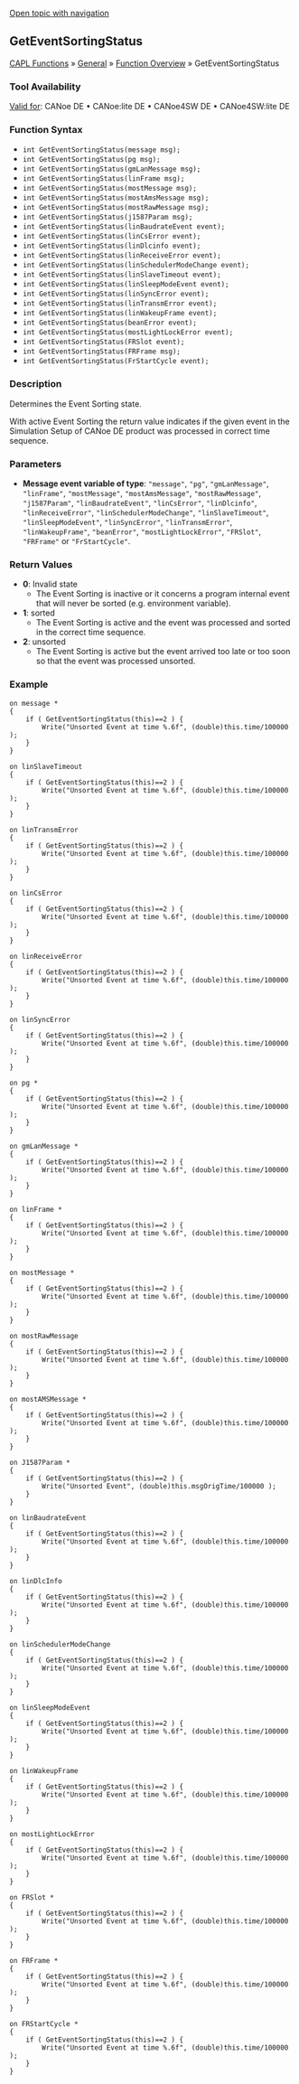[Open topic with navigation](../../../../../CANoeDEFamily.htm#Topics/CAPLFunctions/Other/Functions/CAPLfunctionGetEventSortingStatus.md)

## GetEventSortingStatus

[CAPL Functions](../../CAPLfunctions.md) » [General](../CAPLGeneralStartPage.md) » [Function Overview](../CAPLfunctionsGeneralOverview.md) » GetEventSortingStatus

### Tool Availability

[Valid for](../../../Shared/FeatureAvailability.md): CANoe DE • CANoe:lite DE • CANoe4SW DE • CANoe4SW:lite DE

### Function Syntax

- `int GetEventSortingStatus(message msg);`
- `int GetEventSortingStatus(pg msg);`
- `int GetEventSortingStatus(gmLanMessage msg);`
- `int GetEventSortingStatus(linFrame msg);`
- `int GetEventSortingStatus(mostMessage msg);`
- `int GetEventSortingStatus(mostAmsMessage msg);`
- `int GetEventSortingStatus(mostRawMessage msg);`
- `int GetEventSortingStatus(j1587Param msg);`
- `int GetEventSortingStatus(linBaudrateEvent event);`
- `int GetEventSortingStatus(linCsError event);`
- `int GetEventSortingStatus(linDlcinfo event);`
- `int GetEventSortingStatus(linReceiveError event);`
- `int GetEventSortingStatus(linSchedulerModeChange event);`
- `int GetEventSortingStatus(linSlaveTimeout event);`
- `int GetEventSortingStatus(linSleepModeEvent event);`
- `int GetEventSortingStatus(linSyncError event);`
- `int GetEventSortingStatus(linTransmError event);`
- `int GetEventSortingStatus(linWakeupFrame event);`
- `int GetEventSortingStatus(beanError event);`
- `int GetEventSortingStatus(mostLightLockError event);`
- `int GetEventSortingStatus(FRSlot event);`
- `int GetEventSortingStatus(FRFrame msg);`
- `int GetEventSortingStatus(FrStartCycle event);`

### Description

Determines the Event Sorting state.

With active Event Sorting the return value indicates if the given event in the Simulation Setup of CANoe DE product was processed in correct time sequence.

### Parameters

- **Message event variable of type**: `"message"`, `"pg"`, `"gmLanMessage"`, `"linFrame"`, `"mostMessage"`, `"mostAmsMessage"`, `"mostRawMessage"`, `"j1587Param"`, `"linBaudrateEvent"`, `"linCsError"`, `"linDlcinfo"`, `"linReceiveError"`, `"linSchedulerModeChange"`, `"linSlaveTimeout"`, `"linSleepModeEvent"`, `"linSyncError"`, `"linTransmError"`, `"linWakeupFrame"`, `"beanError"`, `"mostLightLockError"`, `"FRSlot"`, `"FRFrame"` or `"FrStartCycle"`.

### Return Values

- **0**: Invalid state
  - The Event Sorting is inactive or it concerns a program internal event that will never be sorted (e.g. environment variable).
- **1**: sorted
  - The Event Sorting is active and the event was processed and sorted in the correct time sequence.
- **2**: unsorted
  - The Event Sorting is active but the event arrived too late or too soon so that the event was processed unsorted.

### Example

```plaintext
on message *
{
    if ( GetEventSortingStatus(this)==2 ) {
        Write("Unsorted Event at time %.6f", (double)this.time/100000 );
    }
}

on linSlaveTimeout
{
    if ( GetEventSortingStatus(this)==2 ) {
        Write("Unsorted Event at time %.6f", (double)this.time/100000 );
    }
}

on linTransmError
{
    if ( GetEventSortingStatus(this)==2 ) {
        Write("Unsorted Event at time %.6f", (double)this.time/100000 );
    }
}

on linCsError
{
    if ( GetEventSortingStatus(this)==2 ) {
        Write("Unsorted Event at time %.6f", (double)this.time/100000 );
    }
}

on linReceiveError
{
    if ( GetEventSortingStatus(this)==2 ) {
        Write("Unsorted Event at time %.6f", (double)this.time/100000 );
    }
}

on linSyncError
{
    if ( GetEventSortingStatus(this)==2 ) {
        Write("Unsorted Event at time %.6f", (double)this.time/100000 );
    }
}

on pg *
{
    if ( GetEventSortingStatus(this)==2 ) {
        Write("Unsorted Event at time %.6f", (double)this.time/100000 );
    }
}

on gmLanMessage *
{
    if ( GetEventSortingStatus(this)==2 ) {
        Write("Unsorted Event at time %.6f", (double)this.time/100000 );
    }
}

on linFrame *
{
    if ( GetEventSortingStatus(this)==2 ) {
        Write("Unsorted Event at time %.6f", (double)this.time/100000 );
    }
}

on mostMessage *
{
    if ( GetEventSortingStatus(this)==2 ) {
        Write("Unsorted Event at time %.6f", (double)this.time/100000 );
    }
}

on mostRawMessage
{
    if ( GetEventSortingStatus(this)==2 ) {
        Write("Unsorted Event at time %.6f", (double)this.time/100000 );
    }
}

on mostAMSMessage *
{
    if ( GetEventSortingStatus(this)==2 ) {
        Write("Unsorted Event at time %.6f", (double)this.time/100000 );
    }
}

on J1587Param *
{
    if ( GetEventSortingStatus(this)==2 ) {
        Write("Unsorted Event", (double)this.msgOrigTime/100000 );
    }
}

on linBaudrateEvent
{
    if ( GetEventSortingStatus(this)==2 ) {
        Write("Unsorted Event at time %.6f", (double)this.time/100000 );
    }
}

on linDlcInfo
{
    if ( GetEventSortingStatus(this)==2 ) {
        Write("Unsorted Event at time %.6f", (double)this.time/100000 );
    }
}

on linSchedulerModeChange
{
    if ( GetEventSortingStatus(this)==2 ) {
        Write("Unsorted Event at time %.6f", (double)this.time/100000 );
    }
}

on linSleepModeEvent
{
    if ( GetEventSortingStatus(this)==2 ) {
        Write("Unsorted Event at time %.6f", (double)this.time/100000 );
    }
}

on linWakeupFrame
{
    if ( GetEventSortingStatus(this)==2 ) {
        Write("Unsorted Event at time %.6f", (double)this.time/100000 );
    }
}

on mostLightLockError
{
    if ( GetEventSortingStatus(this)==2 ) {
        Write("Unsorted Event at time %.6f", (double)this.time/100000 );
    }
}

on FRSlot *
{
    if ( GetEventSortingStatus(this)==2 ) {
        Write("Unsorted Event at time %.6f", (double)this.time/100000 );
    }
}

on FRFrame *
{
    if ( GetEventSortingStatus(this)==2 ) {
        Write("Unsorted Event at time %.6f", (double)this.time/100000 );
    }
}

on FRStartCycle *
{
    if ( GetEventSortingStatus(this)==2 ) {
        Write("Unsorted Event at time %.6f", (double)this.time/100000 );
    }
}
```

